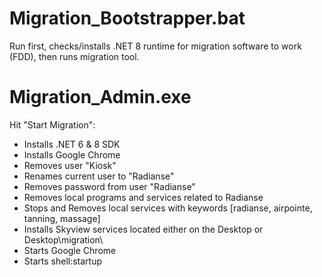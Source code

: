 # Migration_Bootstrapper.bat

Run first, checks/installs .NET 8 runtime for migration software to work (FDD), then runs migration tool.

# Migration_Admin.exe

Hit "Start Migration":

- Installs .NET 6 & 8 SDK
- Installs Google Chrome
- Removes user "Kiosk"
- Renames current user to "Radianse"
- Removes password from user "Radianse"
- Removes local programs and services related to Radianse
- Stops and Removes local services with keywords [radianse, airpointe, tanning, massage]
- Installs Skyview services located either on the Desktop or Desktop\migration\
- Starts Google Chrome
- Starts shell:startup
